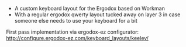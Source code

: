 * A custom keyboard layout for the Ergodox based on Workman
* With a regular ergodox qwerty layout tucked away on layer 3 in case someone else needs to use your keyboard for a bit


First pass implementation via ergodox-ez configurator: http://configure.ergodox-ez.com/keyboard_layouts/keelev/
